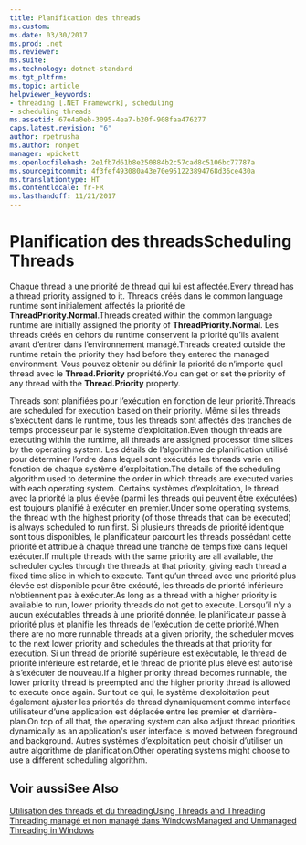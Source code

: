 ```yaml
---
title: Planification des threads
ms.custom: 
ms.date: 03/30/2017
ms.prod: .net
ms.reviewer: 
ms.suite: 
ms.technology: dotnet-standard
ms.tgt_pltfrm: 
ms.topic: article
helpviewer_keywords:
- threading [.NET Framework], scheduling
- scheduling threads
ms.assetid: 67e4a0eb-3095-4ea7-b20f-908faa476277
caps.latest.revision: "6"
author: rpetrusha
ms.author: ronpet
manager: wpickett
ms.openlocfilehash: 2e1fb7d61b8e250884b2c57cad8c5106bc77787a
ms.sourcegitcommit: 4f3fef493080a43e70e951223894768d36ce430a
ms.translationtype: HT
ms.contentlocale: fr-FR
ms.lasthandoff: 11/21/2017
---
```

# <a name="scheduling-threads"></a><span data-ttu-id="33523-102">Planification des threads</span><span class="sxs-lookup"><span data-stu-id="33523-102">Scheduling Threads</span></span>
<span data-ttu-id="33523-103">Chaque thread a une priorité de thread qui lui est affectée.</span><span class="sxs-lookup"><span data-stu-id="33523-103">Every thread has a thread priority assigned to it.</span></span> <span data-ttu-id="33523-104">Threads créés dans le common language runtime sont initialement affectés la priorité de **ThreadPriority.Normal**.</span><span class="sxs-lookup"><span data-stu-id="33523-104">Threads created within the common language runtime are initially assigned the priority of **ThreadPriority.Normal**.</span></span> <span data-ttu-id="33523-105">Les threads créés en dehors du runtime conservent la priorité qu’ils avaient avant d’entrer dans l’environnement managé.</span><span class="sxs-lookup"><span data-stu-id="33523-105">Threads created outside the runtime retain the priority they had before they entered the managed environment.</span></span> <span data-ttu-id="33523-106">Vous pouvez obtenir ou définir la priorité de n’importe quel thread avec le **Thread.Priority** propriété.</span><span class="sxs-lookup"><span data-stu-id="33523-106">You can get or set the priority of any thread with the **Thread.Priority** property.</span></span>  
  
 <span data-ttu-id="33523-107">Threads sont planifiées pour l’exécution en fonction de leur priorité.</span><span class="sxs-lookup"><span data-stu-id="33523-107">Threads are scheduled for execution based on their priority.</span></span> <span data-ttu-id="33523-108">Même si les threads s’exécutent dans le runtime, tous les threads sont affectés des tranches de temps processeur par le système d’exploitation.</span><span class="sxs-lookup"><span data-stu-id="33523-108">Even though threads are executing within the runtime, all threads are assigned processor time slices by the operating system.</span></span> <span data-ttu-id="33523-109">Les détails de l’algorithme de planification utilisé pour déterminer l’ordre dans lequel sont exécutés les threads varie en fonction de chaque système d’exploitation.</span><span class="sxs-lookup"><span data-stu-id="33523-109">The details of the scheduling algorithm used to determine the order in which threads are executed varies with each operating system.</span></span> <span data-ttu-id="33523-110">Certains systèmes d’exploitation, le thread avec la priorité la plus élevée (parmi les threads qui peuvent être exécutées) est toujours planifié à exécuter en premier.</span><span class="sxs-lookup"><span data-stu-id="33523-110">Under some operating systems, the thread with the highest priority (of those threads that can be executed) is always scheduled to run first.</span></span> <span data-ttu-id="33523-111">Si plusieurs threads de priorité identique sont tous disponibles, le planificateur parcourt les threads possédant cette priorité et attribue à chaque thread une tranche de temps fixe dans lequel exécuter.</span><span class="sxs-lookup"><span data-stu-id="33523-111">If multiple threads with the same priority are all available, the scheduler cycles through the threads at that priority, giving each thread a fixed time slice in which to execute.</span></span> <span data-ttu-id="33523-112">Tant qu’un thread avec une priorité plus élevée est disponible pour être exécuté, les threads de priorité inférieure n’obtiennent pas à exécuter.</span><span class="sxs-lookup"><span data-stu-id="33523-112">As long as a thread with a higher priority is available to run, lower priority threads do not get to execute.</span></span> <span data-ttu-id="33523-113">Lorsqu’il n’y a aucun exécutables threads à une priorité donnée, le planificateur passe à priorité plus et planifie les threads de l’exécution de cette priorité.</span><span class="sxs-lookup"><span data-stu-id="33523-113">When there are no more runnable threads at a given priority, the scheduler moves to the next lower priority and schedules the threads at that priority for execution.</span></span> <span data-ttu-id="33523-114">Si un thread de priorité supérieure est exécutable, le thread de priorité inférieure est retardé, et le thread de priorité plus élevé est autorisé à s’exécuter de nouveau.</span><span class="sxs-lookup"><span data-stu-id="33523-114">If a higher priority thread becomes runnable, the lower priority thread is preempted and the higher priority thread is allowed to execute once again.</span></span> <span data-ttu-id="33523-115">Sur tout ce qui, le système d’exploitation peut également ajuster les priorités de thread dynamiquement comme interface utilisateur d’une application est déplacée entre les premier et d’arrière-plan.</span><span class="sxs-lookup"><span data-stu-id="33523-115">On top of all that, the operating system can also adjust thread priorities dynamically as an application's user interface is moved between foreground and background.</span></span> <span data-ttu-id="33523-116">Autres systèmes d’exploitation peut choisir d’utiliser un autre algorithme de planification.</span><span class="sxs-lookup"><span data-stu-id="33523-116">Other operating systems might choose to use a different scheduling algorithm.</span></span>  
  
## <a name="see-also"></a><span data-ttu-id="33523-117">Voir aussi</span><span class="sxs-lookup"><span data-stu-id="33523-117">See Also</span></span>  
 [<span data-ttu-id="33523-118">Utilisation des threads et du threading</span><span class="sxs-lookup"><span data-stu-id="33523-118">Using Threads and Threading</span></span>](../../../docs/standard/threading/using-threads-and-threading.md)  
 [<span data-ttu-id="33523-119">Threading managé et non managé dans Windows</span><span class="sxs-lookup"><span data-stu-id="33523-119">Managed and Unmanaged Threading in Windows</span></span>](../../../docs/standard/threading/managed-and-unmanaged-threading-in-windows.md)
